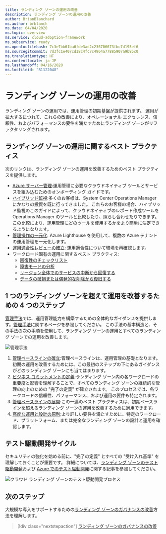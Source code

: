 ```yaml
---
title: ランディング ゾーンの運用の改善
description: ランディング ゾーンの運用の改善
author: BrianBlanchard
ms.author: brblanch
ms.date: 04/04/2020
ms.topic: overview
ms.service: cloud-adoption-framework
ms.subservice: ready
ms.openlocfilehash: 7c3e7bb61ba6fde3ad2c236706673fbc7d195ef6
ms.sourcegitcommit: 7d3fc1e407cd18c4fc7c4964a77885907a9b85c0
ms.translationtype: HT
ms.contentlocale: ja-JP
ms.lasthandoff: 04/16/2020
ms.locfileid: "81122048"
---
```

# <a name="improve-landing-zone-operations"></a>ランディング ゾーンの運用の改善

ランディング ゾーンの運用では、運用管理の初期基盤が提供されます。 運用が拡大するにつれて、これらの改善により、オペレーショナル エクセレンス、信頼性、およびパフォーマンスの要件を満たすためにランディング ゾーンがリファクタリングされます。

## <a name="landing-zone-operations-best-practices"></a>ランディング ゾーンの運用に関するベスト プラクティス

次のリンクは、ランディング ゾーンの運用を改善するためのベスト プラクティスを提供します。

- [Azure サーバー管理](../../manage/azure-server-management/index.md):運用管理に必要なクラウドネイティブ ツールとサービスを組み込むためのオンボーディング ガイドです。
- [ハイブリッド監視](../../manage/monitor/index.md):多くのお客様は、System Center Operations Manager にかなりの投資を既に行ってきました。 これらのお客様の場合、ハイブリッド監視のこのガイドによって、クラウドネイティブのレポート作成ツールを Operations Manager のツールと比較したり、照らし合わせたりできます。 この比較により、運用管理にどのツールを使用するかをより簡単に決定できるようになります。
- [管理操作の一元化](../../manage/centralize-operations.md): Azure Lighthouse を使用して、複数の Azure テナントの運用管理を一元化します。
- [運用適合性レビューの確立](../../manage/operational-fitness-review.md): 運用適合性について環境を再確認します。
- ワークロード固有の運用に関するベスト プラクティス:
  - [回復性のチェックリスト](https://docs.microsoft.com/azure/architecture/checklist/resiliency-per-service?toc=https://docs.microsoft.com/azure/cloud-adoption-framework/toc.json&bc=https://docs.microsoft.com/azure/cloud-adoption-framework/_bread/toc.json)
  - [障害モードの分析](https://docs.microsoft.com/azure/architecture/resiliency/failure-mode-analysis?toc=https://docs.microsoft.com/azure/cloud-adoption-framework/toc.json&bc=https://docs.microsoft.com/azure/cloud-adoption-framework/_bread/toc.json)
  - [リージョン全体でのサービスの中断から回復する](https://docs.microsoft.com/azure/architecture/resiliency/recovery-loss-azure-region?toc=https://docs.microsoft.com/azure/cloud-adoption-framework/toc.json&bc=https://docs.microsoft.com/azure/cloud-adoption-framework/_bread/toc.json)
  - [データの破損または偶発的な削除から復旧する](https://docs.microsoft.com/azure/architecture/framework/resiliency/data-management?toc=https://docs.microsoft.com/azure/cloud-adoption-framework/toc.json&bc=https://docs.microsoft.com/azure/cloud-adoption-framework/_bread/toc.json)

## <a name="four-steps-to-improve-operations-beyond-a-single-landing-zone"></a>1 つのランディング ゾーンを超えて運用を改善するための 4 つのステップ

[管理手法](../../manage/index.md)では、運用管理能力を構築するための全体的なガイダンスを提供します。[管理手法](../../manage/index.md)に関するページを参照してください。 この手法の基本構造と、その手法の次の手順を使用して、ランディング ゾーンの運用とすべてのランディング ゾーンでの運用を改善します。

![管理手法](../../_images/manage/caf-manage.png)

1. [管理ベースラインの確立](../../manage/azure-server-management/index.md):管理ベースラインは、運用管理の基礎となります。 初期の運用を改善するためには、この最初のステップの下にあるガイダンスがどのランディング ゾーンにも当てはまります。
2. [ビジネス コミットメントの定義](../../manage/considerations/business-alignment.md):ランディング ゾーン内の各ワークロードの重要度と影響を理解することで、すべてのランディング ゾーンの継続的な管理の向上のための "完了の定義" が確立されます。 このプロセスでは、各ワークロードの信頼性、パフォーマンス、および運用の要件も特定されます。
3. [管理ベースラインの展開](../../manage/best-practices.md):この一連のベスト プラクティスは、初期ベースラインを超えるランディング ゾーンの運用を改善するために適用できます。
4. [高度な運用と設計の原則](../../manage/design-principles.md):より詳しい要件を満たすために、特定のワークロード、プラットフォーム、または完全なランディング ゾーンの設計と運用を確認します。

## <a name="test-driven-development-cycle"></a>テスト駆動開発サイクル

セキュリティの強化を始める前に、"完了の定義" とすべての "受け入れ基準" を理解しておくことが重要です。 詳細については、[ランディング ゾーンのテスト駆動開発](./test-driven-development.md)および [Azure でのテスト駆動開発](./azure-test-driven-development.md)に関する記事を参照してください。

![クラウド ランディング ゾーンのテスト駆動開発プロセス](../../_images/ready/test-driven-development-process.png)

## <a name="next-steps"></a>次のステップ

大規模な導入をサポートするための[ランディング ゾーンのガバナンスの改善](./landing-zone-governance.md)方法を理解します。

> [!div class="nextstepaction"]
> [ランディング ゾーンのガバナンスの改善](./landing-zone-governance.md)
